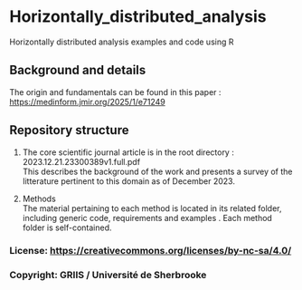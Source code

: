 # Horizontally_distributed_analysis
Horizontally distributed analysis examples and code using R

## Background and details
The origin and fundamentals can be found in this paper : https://medinform.jmir.org/2025/1/e71249

## Repository structure

1. The core scientific journal article is in the root directory : 2023.12.21.23300389v1.full.pdf  
This describes the background of the work and presents a survey of the litterature pertinent to this domain as of December 2023.

2. Methods  
The material pertaining to each method is located in its related folder, including generic code, requirements and examples  .
Each method folder is self-contained.

### License: https://creativecommons.org/licenses/by-nc-sa/4.0/
### Copyright: GRIIS / Université de Sherbrooke
